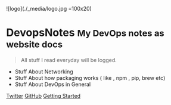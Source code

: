 ![logo](./_media/logo.jpg =100x20)

# DevopsNotes <small>My DevOps notes as website docs</small>

> All stuff I read everyday will be logged.

- Stuff About Networking 
- Stuff About how packaging works ( like , npm , pip, brew etc)
- Stuff About DevOps in General 

[Twitter](https://twitter.com/arjundandagi)
[GitHub](https://github.com/arjundandagi/)
[Getting Started](#devopsnotes)
